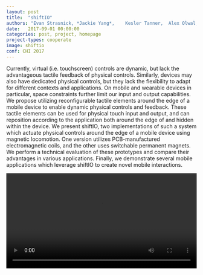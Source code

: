 ```yaml
---
layout: post
title:  "shiftIO"
authors: "Evan Strasnick, *Jackie Yang*, 	Kesler Tanner, 	Alex Olwal, Sean Follmer"
date:   2017-09-01 00:00:00
categories: post, project, homepage
project-types: cooperate
image: shiftio
conf: CHI 2017
---
```


Currently, virtual (i.e. touchscreen) controls are dynamic, but lack the advantageous tactile feedback of physical controls. Similarly, devices may also have dedicated physical controls, but they lack the flexibility to adapt for different contexts and applications. On mobile and wearable devices in particular, space constraints further limit our input and output capabilities. We propose utilizing reconfigurable tactile elements around the edge of a mobile device to enable dynamic physical controls and feedback. These tactile elements can be used for physical touch input and output, and can reposition according to the application both around the edge of and hidden within the device. We present shiftIO, two implementations of such a system which actuate physical controls around the edge of a mobile device using magnetic locomotion. One version utilizes PCB-manufactured electromagnetic coils, and the other uses switchable permanent magnets. We perform a technical evaluation of these prototypes and compare their advantages in various applications. Finally, we demonstrate several mobile applications which leverage shiftIO to create novel mobile interactions.

<video width="100%" controls>
  <source src="/video/shiftio.mp4" type="video/mp4">
</video>